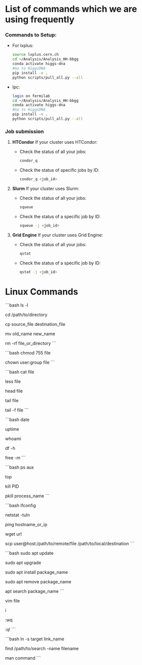 # List of commands which we are using frequently

### Commands to Setup:
* For lxplus:

    ```bash
    source lxplus.cern.ch
    cd ~/Analysis/Analysis_HH-bbgg
    conda activate higgs-dna
    #Go to HiggsDNA
    pip install -e .
    python scripts/pull_all.py --all
   ``` 
 * lpc:   
    ```bash
    login on fermilab
    cd ~/Analysis/Analysis_HH-bbgg
    conda activate higgs-dna
    #Go to HiggsDNA
    pip install -e .
    python scripts/pull_all.py --all
   ``` 


### Job submission

1. **HTCondor**
   If your cluster uses HTCondor:
   * Check the status of all your jobs:
     ```bash
     condor_q
     ```
   * Check the status of specific jobs by ID:
     ```bash
     condor_q <job_id>
     ```

2. **Slurm**
   If your cluster uses Slurm:
   * Check the status of all your jobs:
     ```bash
     squeue
     ```
   * Check the status of a specific job by ID:
     ```bash
     squeue -j <job_id>
     ```

3. **Grid Engine**
   If your cluster uses Grid Engine:
   * Check the status of all your jobs:
     ```bash
     qstat
     ```
   * Check the status of a specific job by ID:
     ```bash
     qstat -j <job_id>
     ```











# Linux Commands

\```bash
ls -l

cd /path/to/directory

cp source_file destination_file

mv old_name new_name

rm -rf file_or_directory
\```

\```bash
chmod 755 file

chown user:group file
\```

\```bash
cat file

less file

head file

tail file

tail -f file
\```

\```bash
date

uptime

whoami

df -h

free -m
\```

\```bash
ps aux

top

kill PID

pkill process_name
\```

\```bash
ifconfig

netstat -tuln

ping hostname_or_ip

wget url

scp user@host:/path/to/remote/file /path/to/local/destination
\```

\```bash
sudo apt update

sudo apt upgrade

sudo apt install package_name

sudo apt remove package_name

apt search package_name
\```

vim file

i

:wq

:q!
\```

\```bash
ln -s target link_name

find /path/to/search -name filename

man command
\```

